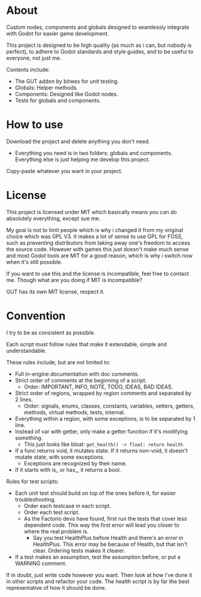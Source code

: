 # About

Custom nodes, components and globals designed to seamlessly integrate with Godot for easier game development.

This project is designed to be high quality (as much as i can, but nobody is perfect), to adhere to Godot standards and style guides, and to be useful to everyone, not just me.

Contents include:
- The GUT addon by bitwes for unit testing.
- Globals: Helper methods.
- Components: Designed like Godot nodes.
- Tests for globals and components.

# How to use

Download the project and delete anything you don't need.
- Everything you need is in two folders: globals and components. Everything else is just helping me develop this project.

Copy-paste whatever you want in your project.

# License

This project is licensed under MIT which basically means you can do absolutely everything, except sue me.

My goal is not to limit people which is why i changed it from my original choice which was GPL V3. It makes a lot of sense to use GPL for FOSS, such as preventing distributors from taking away one's freedom to access the source code. However with games this just doesn't make much sense and most Godot tools are MIT for a good reason, which is why i switch now when it's still possible.

If you want to use this and the license is incompatible, feel free to contact me. Though what are you doing if MIT is incompatible?

GUT has its own MIT license, respect it.

# Convention

I try to be as consistent as possible.

Each script must follow rules that make it extendable, simple and understandable.

These rules include, but are not limited to:
- Full in-engine documentation with doc comments.
- Strict order of comments at the beginning of a script.
	- Order: IMPORTANT, INFO, NOTE, TODO, IDEAS, BAD IDEAS.
- Strict order of regions, wrapped by region comments and separated by 2 lines.
	- Order: signals, enums, classes, constants, variables, setters, getters, methods, virtual methods, tests, internal.
- Everything within a region, with some exceptions, is to be separated by 1 line.
- Instead of var with getter, only make a getter function if it's modifying something.
	- This just looks like bloat: `get_health() -> float: return health`
- If a func returns void, it mutates state. If it returns non-void, it doesn't mutate state, with some exceptions.
	- Exceptions are recognized by their name.
- If it starts with is_ or has_, it returns a bool.

Rules for test scripts:
- Each unit test should build on top of the ones before it, for easier troubleshooting.
	- Order each testcase in each script.
	- Order each test script.
	- As the Factorio devs have found, first run the tests that cover less dependent code. This way the first error will lead you closer to where the real problem is.
		- Say you test HealthPlus before Health and there's an error in HealthPlus. This error may be because of Health, but that isn't clear. Ordering tests makes it clearer.
- If a test makes an assumption, test the assumption before, or put a WARNING comment.

If in doubt, just write code however you want. Then look at how i've done it in other scripts and refactor your code. The health script is by far the best representative of how it should be done.
